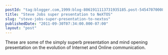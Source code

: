 ```yaml
---
postId: "tag:blogger.com,1999:blog-8061911113731935185.post-5454707000829826219"
title: "Steve Jobs super presentation to NeXTOS"
slug: "steve-jobs-super-presentation-to-nextos"
publishedDate: "2011-09-30T07:34:00.000-07:00"
layout: "post"
---
```


These are some of the simply superb presentation and mind opening presentation
on the evolution of Internet and Online communication.  
  

  
  
  
  

